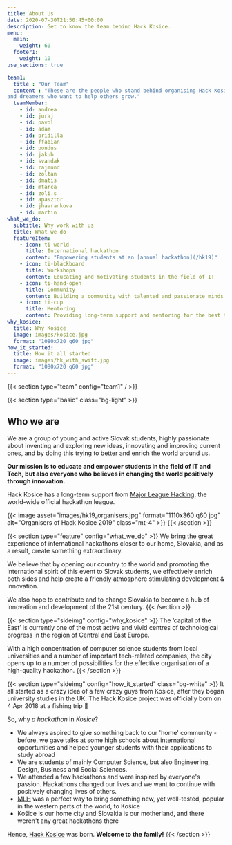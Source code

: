 ```yaml
---
title: About Us
date: 2020-07-30T21:50:45+00:00
description: Get to know the team behind Hack Kosice.
menu:
  main:
    weight: 60
  footer1:
    weight: 10
use_sections: true

team1:
  title : "Our Team"
  content : "These are the people who stand behind organising Hack Kosice
and dreamers who want to help others grow."
  teamMember:
    - id: andrea
    - id: juraj
    - id: pavol
    - id: adam
    - id: pridilla
    - id: ffabian
    - id: pondus
    - id: jakub
    - id: svandak
    - id: rajmund
    - id: zoltan
    - id: dmatis
    - id: mtarca
    - id: zoli.s
    - id: apasztor
    - id: jhavrankova
    - id: martin
what_we_do:
  subtitle: Why work with us
  title: What we do
  featureItem:
    - icon: ti-world
      title: International hackathon
      content: "Empowering students at an [annual hackathon](/hk19)"
    - icon: ti-blackboard
      title: Workshops
      content: Educating and motivating students in the field of IT 
    - icon: ti-hand-open
      title: Community
      content: Building a community with talented and passionate minds
    - icon: ti-cup
      title: Mentoring
      content: Providing long-term support and mentoring for the best talents
why_kosice:
  title: Why Kosice
  image: images/kosice.jpg
  format: "1080x720 q60 jpg"
how_it_started:
  title: How it all started
  image: images/hk_with_swift.jpg
  format: "1080x720 q60 jpg"
---
```


{{< section type="team" config="team1" / >}}

{{< section type="basic" class="bg-light" >}}
## Who we are

We are a group of young and active Slovak students, highly passionate about inventing and exploring new ideas, innovating and improving current ones, and by doing this trying to better and enrich the world around us.

**Our mission is to educate and empower students in the field of IT and Tech, but also everyone who believes in changing the world positively through innovation.**

Hack Kosice has a long-term support from [Major League Hacking](https://mlh.io/), the world-wide official hackathon league.

{{< image asset="images/hk19_organisers.jpg" format="1110x360 q60 jpg" alt="Organisers of Hack Kosice 2019" class="mt-4" >}}
{{< /section >}}

{{< section type="feature" config="what_we_do" >}}
We bring the great experience of international hackathons closer to our home, Slovakia, and as a result, create something extraordinary.

We believe that by opening our country to the world and promoting the international spirit of this event to Slovak students, we effectively enrich both sides and help create a friendly atmosphere stimulating development & innovation.

We also hope to contribute and to change Slovakia to become a hub of innovation and development of the 21st century.
{{< /section >}}

{{< section type="sideimg" config="why_kosice" >}}
The ‘capital of the East’ is currently one of the most active and vivid centres of technological progress in the region of Central and East Europe.

With a high concentration of computer science students from local universities and a number of important tech-related companies, the city opens up to a number of possibilities for the effective organisation of a high-quality hackathon.
{{< /section >}}

{{< section type="sideimg" config="how_it_started" class="bg-white" >}}
It all started as a crazy idea of a few crazy guys from Košice, after they began university studies in the UK. The Hack Kosice project was officially born on 4 Apr 2018 at a fishing trip 🙂

So, why *a hackathon* in *Kosice*?

- We always aspired to give something back to our 'home' community - before, we gave talks at some high schools about international opportunities and helped younger students with their applications to study abroad
- We are students of mainly Computer Science, but also Engineering, Design, Business and Social Sciences.
- We attended a few hackathons and were inspired by everyone's passion. Hackathons changed our lives and we want to continue with positively changing lives of others.
- [MLH](https://mlh.io/) was a perfect way to bring something new, yet well-tested, popular in the western parts of the world, to Košice
- Košice is our home city and Slovakia is our motherland, and there weren't any great hackathons there

Hence, [Hack Kosice](https://hackkosice.com) was born. **Welcome to the family!**
{{< /section >}}
